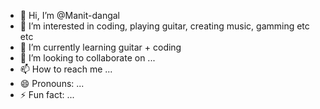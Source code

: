 - 👋 Hi, I’m @Manit-dangal
- 👀 I’m interested in coding, playing guitar, creating music, gamming etc etc
-  🌱 I’m currently learning guitar + coding 
- 💞️ I’m looking to collaborate on ...
- 📫 How to reach me ...
- 😄 Pronouns: ...
- ⚡ Fun fact: ...

<!---
Manit-dangal/Manit-dangal is a ✨ special ✨ repository because its `README.md` (this file) appears on your GitHub profile.
You can click the Preview link to take a look at your changes.
--->
